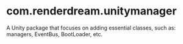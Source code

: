 # com.renderdream.unitymanager
A Unity package that focuses on adding essential classes, such as: managers, EventBus, BootLoader, etc.
